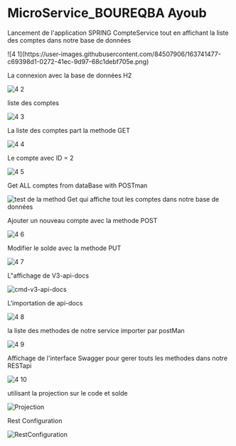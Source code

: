# MicroService_BOUREQBA  Ayoub

<p> Lancement de l'application SPRING CompteService tout en affichant la liste des comptes dans notre base de données </p>
![4 1](https://user-images.githubusercontent.com/84507906/163741477-c69398d1-0272-41ec-9d97-68c1debf705e.png)

<p> La connexion avec la base de données H2 </p>

![4 2](https://user-images.githubusercontent.com/84507906/163741481-5735786f-9474-4b61-bfc3-bf29cb82e9ff.png)

<p> liste des comptes </p>

![4 3](https://user-images.githubusercontent.com/84507906/163741509-5cde0822-545b-4ccb-aece-50bca35d1116.png)

<p>La liste des comptes part la methode GET</p>

![4 4](https://user-images.githubusercontent.com/84507906/163741512-7b7babb4-8efd-4e08-98e9-fd468133c0cc.png)

<p> Le compte avec ID = 2 </p>

![4 5](https://user-images.githubusercontent.com/84507906/163741516-4e47703c-f3b0-4047-8072-e114da05ba83.png)

<p>Get ALL comptes from dataBase with POSTman</p>

![test de la method Get qui affiche tout les comptes dans notre base de données](https://user-images.githubusercontent.com/84507906/163741519-e17f1dde-593b-43d4-bded-7663c2379425.png)

<p>Ajouter un nouveau compte avec la methode POST</p>

![4 6](https://user-images.githubusercontent.com/84507906/163741528-53d35d40-dbca-4788-a244-e4a642ca64c0.png)

<p>Modifier le solde avec la methode PUT</p>

![4 7](https://user-images.githubusercontent.com/84507906/163741535-e8828ec0-9ef7-428d-b8e8-4f38b802a4b3.png)

<p>L"affichage de V3-api-docs</p>

![cmd-v3-api-docs](https://user-images.githubusercontent.com/84507906/163741538-5c485b4a-dfc2-45d8-9a4e-c3d7b5429e05.png)

<p>L'importation de api-docs</p>

![4 8](https://user-images.githubusercontent.com/84507906/163741544-7ea219ba-3c39-4ced-94e9-091aacbb9fce.png)

<p>la liste des methodes de notre service importer par postMan</p>

![4 9](https://user-images.githubusercontent.com/84507906/163741546-6a175ed7-e820-4a06-a598-4542b0253a09.png)

<p>Affichage de l'interface Swagger pour gerer touts les methodes dans notre RESTapi</p>

![4 10](https://user-images.githubusercontent.com/84507906/163741550-f75d2703-0e4e-4945-950a-5d5e2b84d901.png)

<p>utilisant la projection sur le code et solde</p>

![Projection](https://user-images.githubusercontent.com/84507906/163741556-4329d18e-a760-4b61-8a8e-ec15a7ad29e0.png)

<p>Rest Configuration</p>

![RestConfiguration](https://user-images.githubusercontent.com/84507906/163741558-8b7fa5dc-d53c-4720-8112-3885e56597a5.png)
